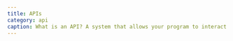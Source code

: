 ```yaml
---
title: APIs
category: api
caption: What is an API? A system that allows your program to interact with other software. Think of a waiter in a restaurant; You need to get your order to the kitchen so they can give you food. The waiter acts as the messenger, so both you and the kitchen are happy.
---
```

